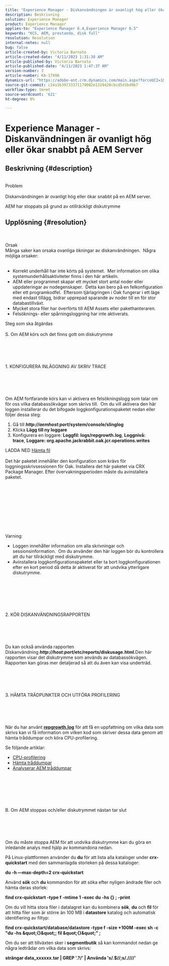 ```yaml
---
title: "Experience Manager - Diskanvändningen är ovanligt hög eller ökar snabbt på AEM Server"
description: Beskrivning
solution: Experience Manager
product: Experience Manager
applies-to: "Experience Manager 6.4,Experience Manager 6.5"
keywords: "KCS, AEM, prestanda, disk full"
resolution: Resolution
internal-notes: null
bug: false
article-created-by: Victoria Barnato
article-created-date: "4/11/2023 1:31:38 AM"
article-published-by: Victoria Barnato
article-published-date: "4/11/2023 1:47:37 AM"
version-number: 3
article-number: KA-17496
dynamics-url: "https://adobe-ent.crm.dynamics.com/main.aspx?forceUCI=1&pagetype=entityrecord&etn=knowledgearticle&id=7b559c97-08d8-ed11-a7c7-6045bd006d92"
source-git-commit: c24a1b39733371179002e1319420cbcd5d1bd9b7
workflow-type: tm+mt
source-wordcount: '621'
ht-degree: 0%

---
```


# Experience Manager - Diskanvändningen är ovanligt hög eller ökar snabbt på AEM Server

## Beskrivning {#description}

<br>Problem<br><br>
Diskanvändningen är ovanligt hög eller ökar snabbt på en AEM server.

AEM har stoppats på grund av otillräckligt diskutrymme






## Upplösning {#resolution}

<br><br>Orsak
<br>Många saker kan orsaka ovanliga ökningar av diskanvändningen.  Några möjliga orsaker:<br><br>
- Korrekt underhåll har inte körts på systemet.  Mer information om olika systemunderhållsaktiviteter finns i den här artikeln.
- AEM eller programmet skapar ett mycket stort antal noder eller uppdateringar av nodegenskaper.  Detta kan bero på en felkonfiguration eller ett programkodfel.  Eftersom tjärlagringen i Oak fungerar i ett läge med endast tillägg, bidrar upprepad sparande av noder till en för stor databastillväxt.
- Mycket stora filer har överförts till AEM Assets eller pakethanteraren.
- Felsöknings- eller spårningsloggning har inte aktiverats.

Steg som ska åtgärdas<br><br>S. Om AEM körs och det finns gott om diskutrymme<br><br><br><br><br><br>1. KONFIGURERA INLÄGGNING AV SKRIV TRACE<br><br><br><br><br><br>Om AEM fortfarande körs kan vi aktivera en felsökningslogg som talar om för oss vilka databassökvägar som skrivs till.  Om du vill aktivera den här loggen installerar du det bifogade loggkonfigurationspaketet nedan eller följer dessa steg:
1. Gå till <b>*http://aemhost:port*/system/console/slinglog</b>
2. Klicka <b>Lägg till ny loggare</b>
3. Konfigurera en loggare: <b>Loggfil: logs/repgrowth.log</b>, <b>Loggnivå: trace</b>, <b>Loggare:</b> <b>org.apache.jackrabbit.oak.jcr.operations.writes</b>


LADDA NED
[Hämta fil](https://helpx.adobe.com/content/dam/help/en/experience-manager/kb/analyze-unusual-repository-growth/jcr:content/main-pars/download/log_repository_growth-1.zip "log_database_growth-1.zip") <br><br>Det här paketet innehåller den konfiguration som krävs för loggningsskrivsessionen för Oak. Installera det här paketet via CRX Package Manager. Efter övervakningsperioden måste du avinstallera paketet.<br><br><br><br><br><br><br><br><br><br><br>
Varning:

- Loggen innehåller information om alla skrivningar och sessionsinformation.  Om du använder den här loggen bör du kontrollera att du har tillräckligt med diskutrymme.
- Avinstallera loggkonfigurationspaketet eller ta bort loggkonfigurationen efter en kort period då detta är aktiverat för att undvika ytterligare diskutrymme.

<br><br><br><br><br><br>2. KÖR DISKANVÄNDNINGSRAPPORTEN<br><br><br><br><br><br>
Du kan också använda rapporten Diskanvändning <b>*http://host:port*/etc/reports/diskusage.html</b>.Den här rapporten visar det diskutrymme som används av databassökvägen.  Rapporten kan göras mer detaljerad så att du även kan visa underträd.
<br><br><br><br><br><br>3. HÄMTA TRÄDPUNKTER OCH UTFÖRA PROFILERING<br><br><br><br><br><br>
När du har använt <b>[repgrowth.log](https://helpx.adobe.com/experience-manager/kb/analyze-unusual-repository-growth.html#repgrowth)</b> för att få en uppfattning om vilka data som skrivs kan vi få information om vilken kod som skriver dessa data genom att hämta tråddumpar och köra CPU-profilering.

Se följande artiklar:

- [CPU-profilering](https://experienceleague.adobe.com/docs/experience-cloud-kcs/kbarticles/KA-17499.html?lang=en)
- [Hämta tråddumpar](https://experienceleague.adobe.com/docs/experience-cloud-kcs/kbarticles/KA-17452.html?lang=en)
- [Analyserar AEM tråddumpar](https://helpx.adobe.com/experience-manager/kb/thread-dump-analysis.html)

<br><br><br><br><br><br>B. Om AEM stoppas och/eller diskutrymmet nästan tar slut<br><br><br><br><br><br>
Om du måste stoppa AEM för att undvika diskutrymme kan du göra en inledande analys med hjälp av kommandona nedan.

På Linux-plattformen använder du <b>du</b> för att lista alla kataloger under <b>crx-quickstart</b> med den sammanlagda storleken på dessa kataloger:

<b>du -h —max-depth=2 crx-quickstart</b>

Använd <b>sök</b> och <b>du</b> kommandon för att söka efter nyligen ändrade filer och hämta deras storlek:

<b>find crx-quickstart -type f -mtime 1 -exec du -hs {} \; -print</b>

Om du vill hitta stora filer i datalagret kan du kombinera <b>sök</b>, <b>du</b> och <b>fil</b> för att hitta filer som är större än 100 MB i <b>datastore</b> katalog och automatisk identifiering av filtyp:

<b>find crx-quickstart/database/datastore -type f -size +100M -exec sh -c &quot;du -hs \&quot;{}\&quot;; fil \&quot;{}\&quot;&quot; \;</b>

Om du ser att tillväxten sker i <b>segmentbutik</b> så kan kommandot nedan ge några ledtrådar om vilka data som skrivs:

<b>strängar data_xxxxxx.tar | GREP &#39;.?/&#39; | Använda &#39;s/.$//;s/.\//\//&#39;</b>
